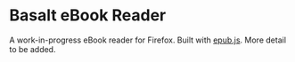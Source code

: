 # Basalt eBook Reader

A work-in-progress eBook reader for Firefox. Built with [epub.js](https://github.com/futurepress/epub.js). More detail to be added.

